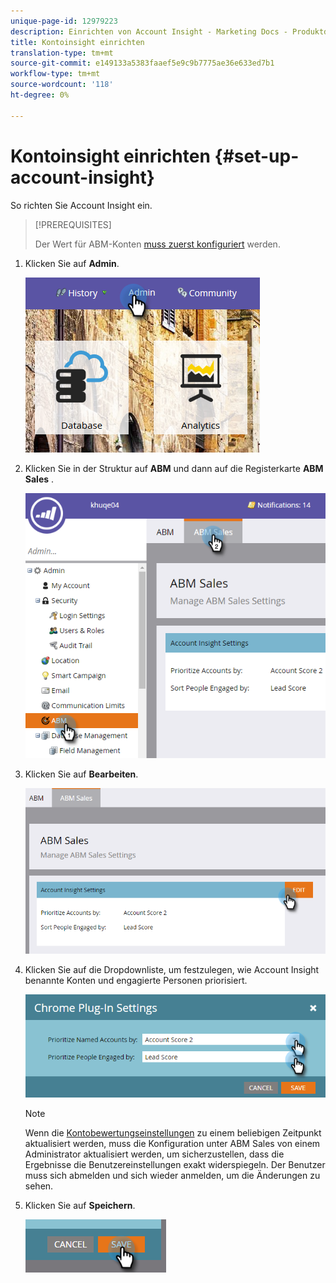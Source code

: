 ```yaml
---
unique-page-id: 12979223
description: Einrichten von Account Insight - Marketing Docs - Produktdokumentation
title: Kontoinsight einrichten
translation-type: tm+mt
source-git-commit: e149133a5383faaef5e9c9b7775ae36e633ed7b1
workflow-type: tm+mt
source-wordcount: '118'
ht-degree: 0%

---
```



# Kontoinsight einrichten {#set-up-account-insight}

So richten Sie Account Insight ein.

>[!PREREQUISITES]
>
>Der Wert für ABM-Konten [muss zuerst konfiguriert](http://docs.marketo.com/display/DOCS/Account+Score) werden.

1. Klicken Sie auf **Admin**.

   ![](assets/admin-1.png)

1. Klicken Sie in der Struktur auf **ABM** und dann auf die Registerkarte **ABM Sales** .

   ![](assets/two-5.png)

1. Klicken Sie auf **Bearbeiten**.

   ![](assets/three-4.png)

1. Klicken Sie auf die Dropdownliste, um festzulegen, wie Account Insight benannte Konten und engagierte Personen priorisiert.

   ![](assets/four-4.png)

   >[!NOTE]
   >
   >Wenn die [Kontobewertungseinstellungen](http://docs.marketo.com/display/DOCS/Account+Score) zu einem beliebigen Zeitpunkt aktualisiert werden, muss die Konfiguration unter ABM Sales von einem Administrator aktualisiert werden, um sicherzustellen, dass die Ergebnisse die Benutzereinstellungen exakt widerspiegeln. Der Benutzer muss sich abmelden und sich wieder anmelden, um die Änderungen zu sehen.

1. Klicken Sie auf **Speichern**.

   ![](assets/five-4.png)

